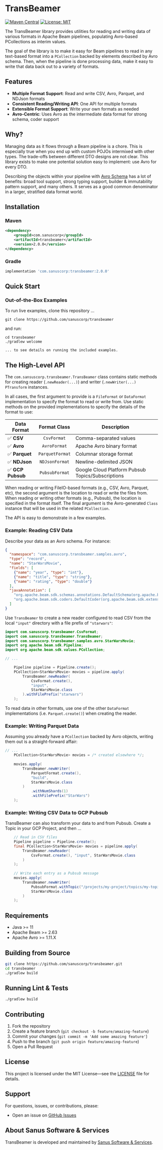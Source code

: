 # TransBeamer

[![Maven Central](https://img.shields.io/maven-central/v/com.sanuscorp/transbeamer.svg)](https://central.sonatype.com/artifact/com.sanuscorp/transbeamer)
[![License: MIT](https://img.shields.io/badge/License-MIT-yellow.svg)](https://opensource.org/licenses/MIT)

The TransBeamer library provides utilities for reading and writing data of various 
formats in Apache Beam pipelines, populating Avro-based PCollections as interim 
values.

The goal of the library is to make it easy for Beam pipelines to read in any 
text-based format into a `PCollection` backed by elements described by Avro
schema.  Then, when the pipeline is done processing data, make it easy to write
that data back out to a variety of formats.

## Features

- **Multiple Format Support**: Read and write CSV, Avro, Parquet, and NDJson formats
- **Consistent Reading/Writing API**: One API for multiple formats
- **Extensible Format Support**: Write your own formats as needed
- **Avro-Centric**: Uses Avro as the intermediate data format for strong schema, coder support

## Why?

Managing data as it flows through a Beam pipeline is a chore.  This is especially
true when you end up with custom POJOs intermixed with other types.  The trade-offs
between different DTO designs are not clear.  This library exists to make one
potential solution easy to implement: use Avro for every DTO.

Describing the objects within your pipeline with [Avro Schema](https://avro.apache.org/docs/++version++/getting-started-java/#defining-a-schema)
has a lot of benefits: broad tool support, strong typing support, builder & 
immutability pattern support, and many others.  It serves as a good common 
denominator in a larger, stratified data format world.

## Installation

### Maven

```xml
<dependency>
    <groupId>com.sanuscorp</groupId>
    <artifactId>transbeamer</artifactId>
    <version>2.0.0</version>
</dependency>
```

### Gradle

```groovy
implementation 'com.sanuscorp:transbeamer:2.0.0'
```

## Quick Start

### Out-of-the-Box Examples

To run live examples, clone this repository ...

```shell
git clone https://github.com/sanuscorp/transbeamer
```

and run:

```shell
cd transbeamer
./gradlew welcome

... to see details on running the included examples.
```

## The High-Level API

The `com.sansuscorp.transbeamer.TransBeamer` class contains static methods for
creating reader (`.newReader(...)`) and writer (`.newWriter(...)` `PTransform`
instances.

In all cases, the first argument to provide is a `FileFormat` or `DataFormat`
implementation to specify the format to read or write from.  Use static methods 
on the provided implementations to specify the details of the format to use:

| Data Format      |  Format Class   | Description                                       |
|------------------|:---------------:|---------------------------------------------------|
| ✅ **CSV**        |   `CsvFormat`   | Comma-separated values                            |
| ✅ **Avro**       |  `AvroFormat`   | Apache Avro binary format                         |
| ✅ **Parquet**    | `ParquetFormat` | Columnar storage format                           |
| ✅ **NDJson**     | `NDJsonFormat`  | Newline-delimited JSON                            |
| ✅ **GCP Pubsub** | `PubsubFormat`  | Google Cloud Platform Pubsub Topics/Subscriptions |

When reading or writing FileIO-based formats (e.g., CSV, Avro, Parquet, etc),
the second argument is the location to read or write the files from.  When
reading or writing other formats (e.g., Pubsub), the location is specified in 
the format itself.  The final argument is the Avro-generated `Class` instance
that will be used in the related `PCollection`.

The API is easy to demonstrate in a few examples.

### Example: Reading CSV Data

Describe your data as an Avro schema.  For instance:

```json
{
  "namespace": "com.sanuscorp.transbeamer.samples.avro",
  "type": "record",
  "name": "StarWarsMovie",
  "fields": [
    {"name": "year", "type": "int"},
    {"name": "title", "type": "string"},
    {"name": "rating", "type": "double"}
  ],
  "javaAnnotation": [
    "org.apache.beam.sdk.schemas.annotations.DefaultSchema(org.apache.beam.sdk.extensions.avro.schemas.AvroRecordSchema.class)",
    "org.apache.beam.sdk.coders.DefaultCoder(org.apache.beam.sdk.extensions.avro.coders.AvroCoder.class)"
  ]
}
```

Use `TransBeamer` to create a new reader configured to read CSV from the local
`"input"` directory with a file prefix of `"starwars"`:

```java
import com.sanuscorp.transbeamer.CsvFormat;
import com.sanuscorp.transbeamer.TransBeamer;
import com.sanuscorp.transbeamer.samples.avro.StarWarsMovie;
import org.apache.beam.sdk.Pipeline;
import org.apache.beam.sdk.values.PCollection;

// ...

    Pipeline pipeline = Pipeline.create();
    PCollection<StarWarsMovie> movies = pipeline.apply(
        TransBeamer.newReader(
            CsvFormat.create(),
            "input",
            StarWarsMovie.class
        ).withFilePrefix("starwars")
    );
```

To read data in other formats, use one of the other `DataFormat` implementations
(i.e. `Parquet.create()`) when creating the reader.

### Example: Writing Parquet Data

Assuming you already have a `PCollection` backed by Avro objects, writing them
out is a straight-forward affair:

```java
// ...
    PCollection<StarWarsMovie> movies = /* created elsewhere */;
    
    movies.apply(
        TransBeamer.newWriter(
            ParquetFormat.create(),
            "build",
            StarWarsMovie.class
        )
            .withNumShards(1)
            .withFilePrefix("StarWars")
    );
```

### Example: Writing CSV Data to GCP Pubsub

TransBeamer can also transform your data to and from Pubsub.  Create a Topic
in your GCP Project, and then ...

```java
    // Read in CSV files
    Pipeline pipeline = Pipeline.create();
    final PCollection<StarWarsMovie> movies = pipeline.apply(
        TransBeamer.newReader(
            CsvFormat.create(), "input", StarWarsMovie.class
        )
    );
    
    // Write each entry as a Pubsub message
    movies.apply(
        TransBeamer.newWriter(
            PubsubFormat.withTopic("/projects/my-project/topics/my-topic-name"), 
            StarWarsMovie.class
        )
    );
```

## Requirements

- Java >= 11
- Apache Beam >= 2.63
- Apache Avro >= 1.11.X

## Building from Source

```bash
git clone https://github.com/sanuscorp/transbeamer.git
cd transbeamer
./gradlew build
```

## Running Lint & Tests

```bash
./gradlew build
```

## Contributing

1. Fork the repository
2. Create a feature branch (`git checkout -b feature/amazing-feature`)
3. Commit your changes (`git commit -m 'Add some amazing feature'`)
4. Push to the branch (`git push origin feature/amazing-feature`)
5. Open a Pull Request

## License

This project is licensed under the MIT License—see the [LICENSE](LICENSE) file for details.

## Support

For questions, issues, or contributions, please:

- Open an issue on [GitHub Issues](https://github.com/sanuscorp/transbeamer/issues)

## About Sanus Software & Services

TransBeamer is developed and maintained by [Sanus Software & Services](https://sanuscorp.com).